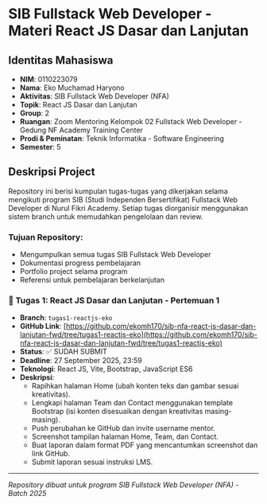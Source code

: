 # SIB Fullstack Web Developer - Materi React JS Dasar dan Lanjutan

## Identitas Mahasiswa
- **NIM**: 0110223079
- **Nama**: Eko Muchamad Haryono
- **Aktivitas**: SIB Fullstack Web Developer (NFA)
- **Topik**: React JS Dasar dan Lanjutan
- **Group**: 2
- **Ruangan**: Zoom Mentoring Kelompok 02 Fullstack Web Developer - Gedung NF Academy Training Center
- **Prodi & Peminatan**: Teknik Informatika - Software Engineering
- **Semester**: 5

## Deskripsi Project
Repository ini berisi kumpulan tugas-tugas yang dikerjakan selama mengikuti program SIB (Studi Independen Bersertifikat) Fullstack Web Developer di Nurul Fikri Academy. Setiap tugas diorganisir menggunakan sistem branch untuk memudahkan pengelolaan dan review.

### Tujuan Repository:
- Mengumpulkan semua tugas SIB Fullstack Web Developer
- Dokumentasi progress pembelajaran
- Portfolio project selama program
- Referensi untuk pembelajaran berkelanjutan


### 🎯 Tugas 1: React JS Dasar dan Lanjutan - Pertemuan 1
- **Branch**: `tugas1-reactjs-eko`
- **GitHub Link**: [https://github.com/ekomh170/sib-nfa-react-js-dasar-dan-lanjutan-fwd/tree/tugas1-reactjs-eko](https://github.com/ekomh170/sib-nfa-react-js-dasar-dan-lanjutan-fwd/tree/tugas1-reactjs-eko)
- **Status**: ✅ SUDAH SUBMIT
- **Deadline**: 27 September 2025, 23:59
- **Teknologi**: React JS, Vite, Bootstrap, JavaScript ES6
- **Deskripsi**: 
  - Rapihkan halaman Home (ubah konten teks dan gambar sesuai kreativitas).
  - Lengkapi halaman Team dan Contact menggunakan template Bootstrap (isi konten disesuaikan dengan kreativitas masing-masing).
  - Push perubahan ke GitHub dan invite username mentor.
  - Screenshot tampilan halaman Home, Team, dan Contact.
  - Buat laporan dalam format PDF yang mencantumkan screenshot dan link GitHub.
  - Submit laporan sesuai instruksi LMS.

---
*Repository dibuat untuk program SIB Fullstack Web Developer (NFA) - Batch 2025*